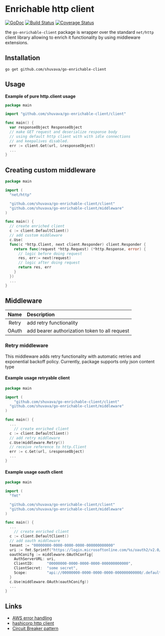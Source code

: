 # Enrichable http client

[![GoDoc](https://godoc.org/github.com/shuvava/go-enrichable-client?status.svg)](http://godoc.org/github.com/shuvava/go-enrichable-client)
[![Build Status](https://travis-ci.com/shuvava/go-enrichable-client.svg?branch=master)](https://travis-ci.com/shuvava/go-enrichable-client)
[![Coverage Status](https://coveralls.io/repos/github/shuvava/go-enrichable-client/badge.svg?branch=master)](https://coveralls.io/github/shuvava/go-enrichable-client?branch=master)

the `go-enrichable-client` package is wrapper over the standard `net/http` client library 
allowing to enrich it functionality by using middleware extensions.


## Installation

```shell
go get github.com/shuvava/go-enrichable-client
```

## Usage

**Example of pure http.client usage**

```go
package main

import "github.com/shuvava/go-enrichable-client/client"

func main() {
  var responseObject ResponseObject
  // make GET request and deserialize response body 
  // using default http client with with idle connections 
  // and keepalives disabled.
  err := client.Get(url, &responseObject)
  ...
}
```

## Creating custom middleware

```go
package main

import (
  "net/http"

  "github.com/shuvava/go-enrichable-client/client"
  "github.com/shuvava/go-enrichable-client/middleware"
)

func main() {
  // create enriched client
  c := client.DefaultClient()
  // add custom middleware
  c.Use(
  func(c *http.Client, next client.Responder) client.Responder {
    return func(request *http.Request) (*http.Response, error) {
      // logic before doing request    
      res, err:= next(request)
      // logic after doing request
      return res, err
    }
  })
  ...
}

```

## Middleware 

|  Name  | Description                                   |
|:------:|:----------------------------------------------|
| Retry  | add retry functionality                       |
| OAuth  | add bearer authorization token to all request |

### Retry middleware

This middleware adds retry functionality with automatic retries and exponential backoff policy. Currently, package supports only json content type

#### Example usage retryable client

```go
package main

import (
	"github.com/shuvava/go-enrichable-client/client"
  "github.com/shuvava/go-enrichable-client/middleware"
)

func main() {
  ...
	// create enriched client
  c := client.DefaultClient()
  // add retry middleware
  c.Use(middleware.Retry())
  // receive reference to http.Client
  err := c.Get(url, &responseObject)
  ...
}
```

#### Example usage oauth client

```go
package main

import (
  "fmt"

  "github.com/shuvava/go-enrichable-client/client"
  "github.com/shuvava/go-enrichable-client/middleware"
)

func main() {
  ...
	// create enriched client
  c := client.DefaultClient()
  // add oauth middleware
  tenant := "00000000-0000-0000-0000-000000000000"
  uri := fmt.Sprintf("https://login.microsoftonline.com/%s/oauth2/v2.0/token", tenant)
  oauthConifg := middleware.OAuthConfig{
    AuthServerURL: uri,
    ClientID:      "00000000-0000-0000-0000-000000000000",
    ClientSecret:  "some secret",
    Scope:         "api://00000000-0000-0000-0000-000000000000/.default",
  }
  c.Use(middleware.OAuth(oauthConifg))
  ...
}
```

## Links 

* [AWS error handling](https://docs.aws.amazon.com/apigateway/api-reference/handling-errors/)
* [hashicorp http client](https://github.com/hashicorp/go-retryablehttp.git)
* [Circuit Breaker pattern](https://msdn.microsoft.com/en-us/library/dn589784.aspx)
